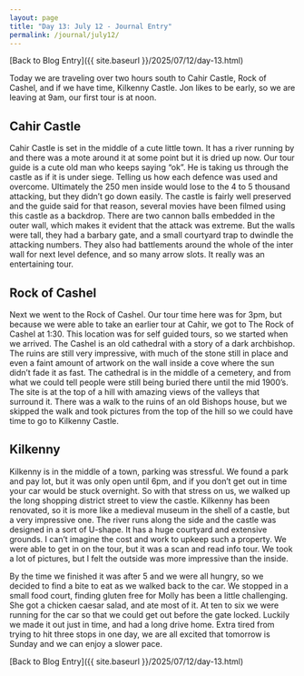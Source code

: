 ```yaml
---
layout: page
title: "Day 13: July 12 - Journal Entry"
permalink: /journal/july12/
---
```


[Back to Blog Entry]({{ site.baseurl }}/2025/07/12/day-13.html)

Today we are traveling over two hours south to Cahir Castle, Rock of Cashel, and if we have time, Kilkenny Castle. Jon likes to  be early, so we are leaving at 9am, our first tour is at noon. 

## Cahir Castle

Cahir Castle is set in the middle of a cute little town. It has a river running by and there was a mote around it at some point but it is dried up now. Our tour guide is a cute old man who keeps saying “ok”. He is taking us through the castle as if it is under siege. Telling us how each defence was used and overcome. Ultimately the 250 men inside would lose to the 4 to 5 thousand attacking, but they didn’t go down easily. The castle is fairly well preserved and the guide said for that reason, several movies have been filmed using this castle as a backdrop. There are two cannon balls embedded in the outer wall, which makes it evident that the attack was extreme. But the walls were tall, they had a barbary gate, and a small courtyard trap to dwindle the attacking numbers. They also had battlements around the whole of the inter wall for next level defence, and so many arrow slots. It really was an entertaining tour. 

## Rock of Cashel

Next we went to the Rock of Cashel. Our tour time here was for 3pm, but because we were able to take an earlier tour at Cahir, we got to The Rock of Cashel at 1:30. This location was for self guided tours, so we started when we arrived. The Cashel is an old cathedral with a story of a dark archbishop. The ruins are still very impressive, with much of the stone still in place and even a faint amount of artwork on the wall inside a cove where the sun didn’t fade it as fast. The cathedral is in the middle of a cemetery, and from what we could tell people were still being buried there until the mid 1900’s. The site is at the top of a hill with amazing views of the valleys that surround it. There was a walk to the ruins of an old Bishops house, but we skipped the walk and took pictures from the top of the hill so we could have time to go to Kilkenny Castle. 

## Kilkenny

Kilkenny is in the middle of a town, parking was stressful. We found a park and pay lot, but it was only open until 6pm, and if you don’t get out in time your car would be stuck overnight. So with that stress on us, we walked up the long shopping district street to view the castle. Kilkenny has been renovated, so it is more like a medieval museum in the shell of a castle, but a very impressive one. The river runs along the side and the castle was designed in a sort of U-shape. It has a huge courtyard and extensive grounds. I can’t imagine the cost and work to upkeep such a property. We were able to get in on the tour, but it was a scan and read info tour. We took a lot of pictures, but I felt the outside was more impressive than the inside. 

By the time we finished it was after 5 and we were all hungry, so we decided to find a bite to eat as we walked back to the car. We stopped in a small food court, finding gluten free for Molly has been a little challenging. She got a chicken caesar salad, and ate most of it. At ten to six we were running for the car so that we could get out before the gate locked. Luckily we made it out just in time, and had a long drive home. Extra tired from trying to hit three stops in one day, we are all excited that tomorrow is Sunday and we can enjoy a slower pace.

[Back to Blog Entry]({{ site.baseurl }}/2025/07/12/day-13.html)